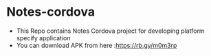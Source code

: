 # Notes-cordova

* This Repo contains Notes Cordova project for developing platform specify application
* You can download APK from here :https://rb.gy/m0m3rp

